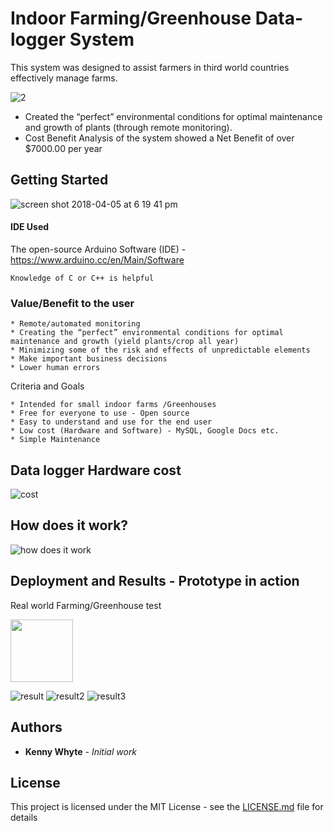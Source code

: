 # Indoor Farming/Greenhouse Data-logger System

This system was designed to assist farmers in third world countries effectively manage farms.

![2](https://user-images.githubusercontent.com/9040355/38417279-aca36ce2-3965-11e8-8598-a62596cfa960.PNG)

*	Created the “perfect” environmental conditions for optimal maintenance and growth of plants (through remote monitoring).
*	Cost Benefit Analysis of the system showed a Net Benefit of over $7000.00 per year 


## Getting Started

![screen shot 2018-04-05 at 6 19 41 pm](https://user-images.githubusercontent.com/9040355/38395001-c2cdd3fc-38fe-11e8-9d9a-206fed25e160.png)



#### IDE Used

The open-source Arduino Software (IDE) - https://www.arduino.cc/en/Main/Software 

```
Knowledge of C or C++ is helpful
```

### Value/Benefit to the user

```
* Remote/automated monitoring 
* Creating the “perfect” environmental conditions for optimal maintenance and growth (yield plants/crop all year) 
* Minimizing some of the risk and effects of unpredictable elements
* Make important business decisions
* Lower human errors

```

Criteria and Goals 

```
* Intended for small indoor farms /Greenhouses
* Free for everyone to use - Open source
* Easy to understand and use for the end user
* Low cost (Hardware and Software) - MySQL, Google Docs etc.
* Simple Maintenance

```

## Data logger Hardware cost

![cost](https://user-images.githubusercontent.com/9040355/38415670-40eb3d7c-3960-11e8-81f3-2fde010767c3.PNG)

## How does it work?

![how does it work](https://user-images.githubusercontent.com/9040355/38416395-92b98f6c-3962-11e8-8632-dbc9fb647b81.PNG)

## Deployment and Results - Prototype in action 

Real world Farming/Greenhouse test

<img src="https://i.imgur.com/4Dfn61j.gif" width="100" height="100" />

![result](https://user-images.githubusercontent.com/9040355/38417306-cb7d0d62-3965-11e8-9f83-5686ecfd56d5.PNG)
![result2](https://user-images.githubusercontent.com/9040355/38418139-288f796a-3969-11e8-9f0b-184e409046ee.PNG)
![result3](https://user-images.githubusercontent.com/9040355/38418165-49f556c4-3969-11e8-95d4-33723f65478a.PNG)

## Authors

* **Kenny Whyte** - *Initial work* 


## License

This project is licensed under the MIT License - see the [LICENSE.md](LICENSE.md) file for details
